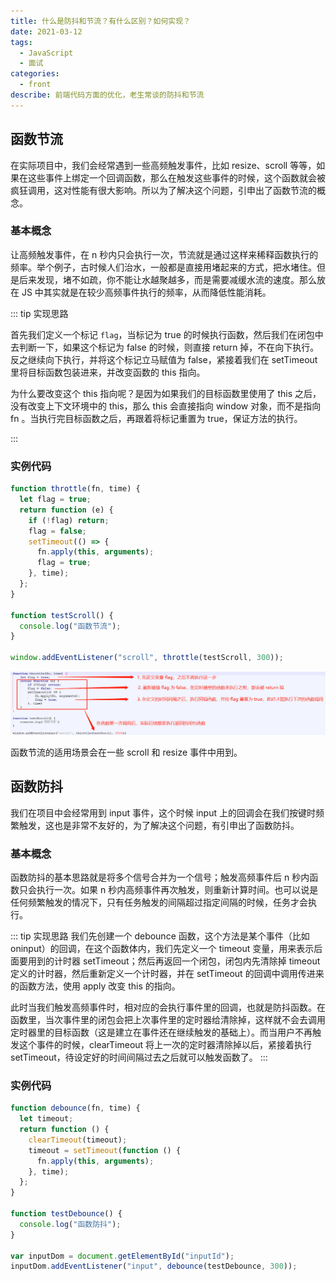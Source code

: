 ```yaml
---
title: 什么是防抖和节流？有什么区别？如何实现？
date: 2021-03-12
tags:
  - JavaScript
  - 面试
categories:
  - front
describe: 前端代码方面的优化，老生常谈的防抖和节流
---
```


## 函数节流

在实际项目中，我们会经常遇到一些高频触发事件，比如 resize、scroll 等等，如果在这些事件上绑定一个回调函数，那么在触发这些事件的时候，这个函数就会被疯狂调用，这对性能有很大影响。所以为了解决这个问题，引申出了函数节流的概念。

### 基本概念

让高频触发事件，在 n 秒内只会执行一次，节流就是通过这样来稀释函数执行的频率。举个例子，古时候人们治水，一般都是直接用堵起来的方式，把水堵住。但是后来发现，堵不如疏，你不能让水越聚越多，而是需要减缓水流的速度。那么放在 JS 中其实就是在较少高频事件执行的频率，从而降低性能消耗。

::: tip 实现思路

首先我们定义一个标记 `flag`，当标记为 true 的时候执行函数，然后我们在闭包中去判断一下，如果这个标记为 false 的时候，则直接 return 掉，不在向下执行。反之继续向下执行，并将这个标记立马赋值为 false，紧接着我们在 setTimeout 里将目标函数包装进来，并改变函数的 this 指向。

为什么要改变这个 this 指向呢？是因为如果我们的目标函数里使用了 this 之后，没有改变上下文环境中的 this，那么 this 会直接指向 window 对象，而不是指向 fn 。当执行完目标函数之后，再跟着将标记重置为 true，保证方法的执行。

:::

### 实例代码

```js
function throttle(fn, time) {
  let flag = true;
  return function (e) {
    if (!flag) return;
    flag = false;
    setTimeout(() => {
      fn.apply(this, arguments);
      flag = true;
    }, time);
  };
}

function testScroll() {
  console.log("函数节流");
}

window.addEventListener("scroll", throttle(testScroll, 300));
```

![](../../imgs/throttle.webp)

函数节流的适用场景会在一些 scroll 和 resize 事件中用到。

## 函数防抖

我们在项目中会经常用到 input 事件，这个时候 input 上的回调会在我们按键时频繁触发，这也是非常不友好的，为了解决这个问题，有引申出了函数防抖。

### 基本概念

函数防抖的基本思路就是将多个信号合并为一个信号；触发高频事件后 n 秒内函数只会执行一次。如果 n 秒内高频事件再次触发，则重新计算时间。也可以说是任何频繁触发的情况下，只有任务触发的间隔超过指定间隔的时候，任务才会执行。

::: tip 实现思路
我们先创建一个 debounce 函数，这个方法是某个事件（比如 oninput）的回调，在这个函数体内，我们先定义一个 timeout 变量，用来表示后面要用到的计时器 setTimeout；然后再返回一个闭包，闭包内先清除掉 timeout 定义的计时器，然后重新定义一个计时器，并在 setTimeout 的回调中调用传进来的函数方法，使用 apply 改变 this 的指向。

此时当我们触发高频事件时，相对应的会执行事件里的回调，也就是防抖函数。在函数里，当次事件里的闭包会把上次事件里的定时器给清除掉，这样就不会去调用定时器里的目标函数（这是建立在事件还在继续触发的基础上）。而当用户不再触发这个事件的时候，clearTimeout 将上一次的定时器清除掉以后，紧接着执行 setTimeout，待设定好的时间间隔过去之后就可以触发函数了。
:::

### 实例代码

```js
function debounce(fn, time) {
  let timeout;
  return function () {
    clearTimeout(timeout);
    timeout = setTimeout(function () {
      fn.apply(this, arguments);
    }, time);
  };
}

function testDebounce() {
  console.log("函数防抖");
}

var inputDom = document.getElementById("inputId");
inputDom.addEventListener("input", debounce(testDebounce, 300));
```

